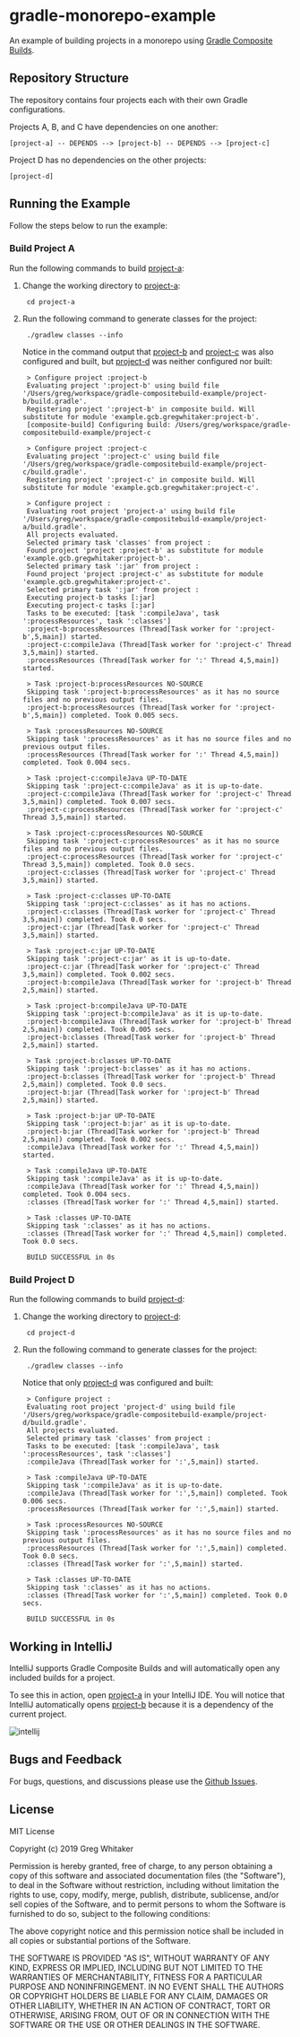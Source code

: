 # gradle-monorepo-example

An example of building projects in a monorepo using [Gradle Composite Builds](https://docs.gradle.org/current/userguide/composite_builds.html).

## Repository Structure
The repository contains four projects each with their own Gradle configurations.

Projects A, B, and C have dependencies on one another:

    [project-a] -- DEPENDS --> [project-b] -- DEPENDS --> [project-c]
    
Project D has no dependencies on the other projects:
    
    [project-d]

## Running the Example
Follow the steps below to run the example:

### Build Project A
Run the following commands to build [project-a](project-a):

1. Change the working directory to [project-a](project-a):

        cd project-a
        
2. Run the following command to generate classes for the project:

        ./gradlew classes --info
        
    Notice in the command output that [project-b](project-b) and [project-c](project-c) was also configured and built, 
    but [project-d](project-d) was neither configured nor built:

        > Configure project :project-b
        Evaluating project ':project-b' using build file '/Users/greg/workspace/gradle-compositebuild-example/project-b/build.gradle'.
        Registering project ':project-b' in composite build. Will substitute for module 'example.gcb.gregwhitaker:project-b'.
        [composite-build] Configuring build: /Users/greg/workspace/gradle-compositebuild-example/project-c
        
        > Configure project :project-c
        Evaluating project ':project-c' using build file '/Users/greg/workspace/gradle-compositebuild-example/project-c/build.gradle'.
        Registering project ':project-c' in composite build. Will substitute for module 'example.gcb.gregwhitaker:project-c'.
        
        > Configure project :
        Evaluating root project 'project-a' using build file '/Users/greg/workspace/gradle-compositebuild-example/project-a/build.gradle'.
        All projects evaluated.
        Selected primary task 'classes' from project :
        Found project 'project :project-b' as substitute for module 'example.gcb.gregwhitaker:project-b'.
        Selected primary task ':jar' from project :
        Found project 'project :project-c' as substitute for module 'example.gcb.gregwhitaker:project-c'.
        Selected primary task ':jar' from project :
        Executing project-b tasks [:jar]
        Executing project-c tasks [:jar]
        Tasks to be executed: [task ':compileJava', task ':processResources', task ':classes']
        :project-b:processResources (Thread[Task worker for ':project-b',5,main]) started.
        :project-c:compileJava (Thread[Task worker for ':project-c' Thread 3,5,main]) started.
        :processResources (Thread[Task worker for ':' Thread 4,5,main]) started.
        
        > Task :project-b:processResources NO-SOURCE
        Skipping task ':project-b:processResources' as it has no source files and no previous output files.
        :project-b:processResources (Thread[Task worker for ':project-b',5,main]) completed. Took 0.005 secs.
        
        > Task :processResources NO-SOURCE
        Skipping task ':processResources' as it has no source files and no previous output files.
        :processResources (Thread[Task worker for ':' Thread 4,5,main]) completed. Took 0.004 secs.
        
        > Task :project-c:compileJava UP-TO-DATE
        Skipping task ':project-c:compileJava' as it is up-to-date.
        :project-c:compileJava (Thread[Task worker for ':project-c' Thread 3,5,main]) completed. Took 0.007 secs.
        :project-c:processResources (Thread[Task worker for ':project-c' Thread 3,5,main]) started.
        
        > Task :project-c:processResources NO-SOURCE
        Skipping task ':project-c:processResources' as it has no source files and no previous output files.
        :project-c:processResources (Thread[Task worker for ':project-c' Thread 3,5,main]) completed. Took 0.0 secs.
        :project-c:classes (Thread[Task worker for ':project-c' Thread 3,5,main]) started.
        
        > Task :project-c:classes UP-TO-DATE
        Skipping task ':project-c:classes' as it has no actions.
        :project-c:classes (Thread[Task worker for ':project-c' Thread 3,5,main]) completed. Took 0.0 secs.
        :project-c:jar (Thread[Task worker for ':project-c' Thread 3,5,main]) started.
        
        > Task :project-c:jar UP-TO-DATE
        Skipping task ':project-c:jar' as it is up-to-date.
        :project-c:jar (Thread[Task worker for ':project-c' Thread 3,5,main]) completed. Took 0.002 secs.
        :project-b:compileJava (Thread[Task worker for ':project-b' Thread 2,5,main]) started.
        
        > Task :project-b:compileJava UP-TO-DATE
        Skipping task ':project-b:compileJava' as it is up-to-date.
        :project-b:compileJava (Thread[Task worker for ':project-b' Thread 2,5,main]) completed. Took 0.005 secs.
        :project-b:classes (Thread[Task worker for ':project-b' Thread 2,5,main]) started.
        
        > Task :project-b:classes UP-TO-DATE
        Skipping task ':project-b:classes' as it has no actions.
        :project-b:classes (Thread[Task worker for ':project-b' Thread 2,5,main]) completed. Took 0.0 secs.
        :project-b:jar (Thread[Task worker for ':project-b' Thread 2,5,main]) started.
        
        > Task :project-b:jar UP-TO-DATE
        Skipping task ':project-b:jar' as it is up-to-date.
        :project-b:jar (Thread[Task worker for ':project-b' Thread 2,5,main]) completed. Took 0.002 secs.
        :compileJava (Thread[Task worker for ':' Thread 4,5,main]) started.
        
        > Task :compileJava UP-TO-DATE
        Skipping task ':compileJava' as it is up-to-date.
        :compileJava (Thread[Task worker for ':' Thread 4,5,main]) completed. Took 0.004 secs.
        :classes (Thread[Task worker for ':' Thread 4,5,main]) started.
        
        > Task :classes UP-TO-DATE
        Skipping task ':classes' as it has no actions.
        :classes (Thread[Task worker for ':' Thread 4,5,main]) completed. Took 0.0 secs.

        BUILD SUCCESSFUL in 0s

### Build Project D
Run the following commands to build [project-d](project-d):

1. Change the working directory to [project-d](project-d):

        cd project-d
        
2. Run the following command to generate classes for the project:

        ./gradlew classes --info
        
    Notice that only [project-d](project-d) was configured and built:
        
        > Configure project :
        Evaluating root project 'project-d' using build file '/Users/greg/workspace/gradle-compositebuild-example/project-d/build.gradle'.
        All projects evaluated.
        Selected primary task 'classes' from project :
        Tasks to be executed: [task ':compileJava', task ':processResources', task ':classes']
        :compileJava (Thread[Task worker for ':',5,main]) started.
        
        > Task :compileJava UP-TO-DATE
        Skipping task ':compileJava' as it is up-to-date.
        :compileJava (Thread[Task worker for ':',5,main]) completed. Took 0.006 secs.
        :processResources (Thread[Task worker for ':',5,main]) started.
        
        > Task :processResources NO-SOURCE
        Skipping task ':processResources' as it has no source files and no previous output files.
        :processResources (Thread[Task worker for ':',5,main]) completed. Took 0.0 secs.
        :classes (Thread[Task worker for ':',5,main]) started.
        
        > Task :classes UP-TO-DATE
        Skipping task ':classes' as it has no actions.
        :classes (Thread[Task worker for ':',5,main]) completed. Took 0.0 secs.
        
        BUILD SUCCESSFUL in 0s
        
## Working in IntelliJ
IntelliJ supports Gradle Composite Builds and will automatically open any included builds for a project.

To see this in action, open [project-a](project-a) in your IntelliJ IDE. You will notice that IntelliJ automatically
opens [project-b](project-d) because it is a dependency of the current project.

![intellij](intellij_screenshot.png)

## Bugs and Feedback
For bugs, questions, and discussions please use the [Github Issues](https://github.com/gregwhitaker/gradle-monorepo-example/issues).

## License
MIT License

Copyright (c) 2019 Greg Whitaker

Permission is hereby granted, free of charge, to any person obtaining a copy
of this software and associated documentation files (the "Software"), to deal
in the Software without restriction, including without limitation the rights
to use, copy, modify, merge, publish, distribute, sublicense, and/or sell
copies of the Software, and to permit persons to whom the Software is
furnished to do so, subject to the following conditions:

The above copyright notice and this permission notice shall be included in all
copies or substantial portions of the Software.

THE SOFTWARE IS PROVIDED "AS IS", WITHOUT WARRANTY OF ANY KIND, EXPRESS OR
IMPLIED, INCLUDING BUT NOT LIMITED TO THE WARRANTIES OF MERCHANTABILITY,
FITNESS FOR A PARTICULAR PURPOSE AND NONINFRINGEMENT. IN NO EVENT SHALL THE
AUTHORS OR COPYRIGHT HOLDERS BE LIABLE FOR ANY CLAIM, DAMAGES OR OTHER
LIABILITY, WHETHER IN AN ACTION OF CONTRACT, TORT OR OTHERWISE, ARISING FROM,
OUT OF OR IN CONNECTION WITH THE SOFTWARE OR THE USE OR OTHER DEALINGS IN THE
SOFTWARE.
